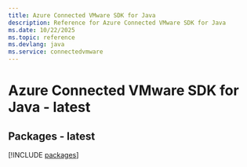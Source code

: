 ```yaml
---
title: Azure Connected VMware SDK for Java
description: Reference for Azure Connected VMware SDK for Java
ms.date: 10/22/2025
ms.topic: reference
ms.devlang: java
ms.service: connectedvmware
---
```

# Azure Connected VMware SDK for Java - latest
## Packages - latest
[!INCLUDE [packages](connected-vmware-index.md)]